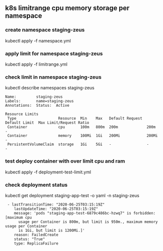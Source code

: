## k8s limitrange cpu memory storage per namespace



### create namespace staging-zeus

kubectl apply -f namespace.yml

### apply limit for namespace staging-zeus
kubectl apply -f limitrange.yml


### check limit in namespace staging-zeus
kubectl describe namespaces staging-zeus
```
Name:         staging-zeus
Labels:       name=staging-zeus
Annotations:  Status:  Active

Resource Limits
 Type                   Resource  Min    Max   Default Request  Default Limit  Max Limit/Request Ratio
 Container              cpu       100m   800m  200m             200m           -
 Container              memory    100Mi  1Gi   200Mi            200Mi          -
 PersistentVolumeClaim  storage   1Gi    5Gi   -                -              -
```


### test deploy container with over limit cpu and ram

 kubectl apply -f deployment-test-limit.yml


### check deployment status
kubectl get deployment staging-app-test -o yaml -n staging-zeus
```
 - lastTransitionTime: "2020-06-25T03:15:19Z"
    lastUpdateTime: "2020-06-25T03:15:19Z"
    message: 'pods "staging-app-test-6879c486bc-hzwq7" is forbidden: [maximum cpu
      usage per Container is 800m, but limit is 950m., maximum memory usage per Container
      is 1Gi, but limit is 1200Mi.]'
    reason: FailedCreate
    status: "True"
    type: ReplicaFailure
```
